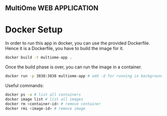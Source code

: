 ## MultiOme WEB APPLICATION

# Docker Setup

In order to run this app in docker, you can use the provided Dockerfile. Hence it is a Dockerfile, you have to build the image for it.

```bash
docker build -t multiome-app .
```

Once the build phase is over, you can run the image in a container.

```bash
docker run -p 3838:3838 multiome-app # add -d for running in background
```

Useful commands:
```bash
docker ps -a # list all containers
docker image list # list all images
docker rm <container-id> # remove container
docker rmi <image-id> # remove image
```
